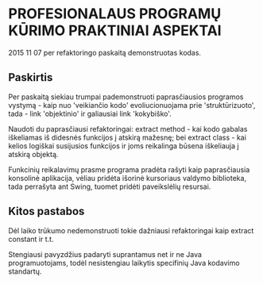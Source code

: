 # PROFESIONALAUS PROGRAMŲ KŪRIMO PRAKTINIAI ASPEKTAI

2015 11 07 per refaktoringo paskaitą demonstruotas kodas.

## Paskirtis

Per paskaitą siekiau trumpai pademonstruoti paprasčiausios programos vystymą - kaip nuo 'veikiančio kodo' evoliucionuojama 
prie 'struktūrizuoto', tada - link 'objektinio' ir galiausiai link 'kokybiško'.

Naudoti du paprasčiausi refaktoringai: extract method - kai kodo gabalas iškeliamas iš didesnės funkcijos į atskirą mažesnę; bei extract class - kai kelios logiškai susijusios funkcijos ir joms reikalinga būsena iškeliauja į atskirą objektą.

Funkcinių reikalavimų prasme programa pradėta rašyti kaip paprasčiausia konsolinė aplikacija, vėliau pridėta išorinė kursoriaus valdymo biblioteka, tada perrašyta ant Swing, tuomet pridėti paveikslėlių resursai.

## Kitos pastabos

Dėl laiko trūkumo nedemonstruoti tokie dažniausi refaktoringai kaip extract constant ir t.t.

Stengiausi pavyzdžius padaryti suprantamus net ir ne Java programuotojams, todėl nesistengiau laikytis specifinių Java kodavimo standartų.
